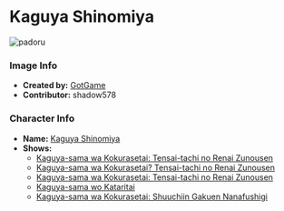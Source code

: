 # Kaguya Shinomiya

![padoru](https://raw.githubusercontent.com/shadow578/Padoru-Padoru/master/Padoru/kaguya-sama-kaguya.png "Kaguya Shinomiya")

### Image Info
* **Created by:**    [GotGame](https://knowyourmeme.com/photos/1443625-padoru)
* **Contributor:**   shadow578

### Character Info
* **Name:**   [Kaguya Shinomiya](https://myanimelist.net/character/136359)
* **Shows:**
  * [Kaguya-sama wa Kokurasetai: Tensai-tachi no Renai Zunousen](https://myanimelist.net/anime/37999/Kaguya-sama_wa_Kokurasetai__Tensai-tachi_no_Renai_Zunousen)
  * [Kaguya-sama wa Kokurasetai? Tensai-tachi no Renai Zunousen](https://myanimelist.net/anime/40591/Kaguya-sama_wa_Kokurasetai_Tensai-tachi_no_Renai_Zunousen)
  * [Kaguya-sama wa Kokurasetai: Tensai-tachi no Renai Zunousen](https://myanimelist.net/manga/90125/Kaguya-sama_wa_Kokurasetai__Tensai-tachi_no_Renai_Zunousen)
  * [Kaguya-sama wo Kataritai](https://myanimelist.net/manga/114872/Kaguya-sama_wo_Kataritai)
  * [Kaguya-sama wa Kokurasetai: Shuuchiin Gakuen Nanafushigi](https://myanimelist.net/manga/115783/Kaguya-sama_wa_Kokurasetai__Shuuchiin_Gakuen_Nanafushigi)
